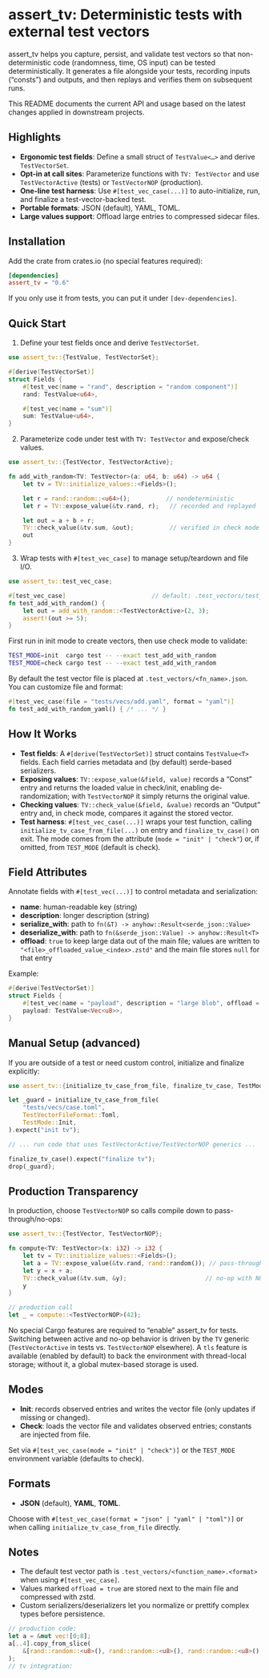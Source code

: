# assert_tv: Deterministic tests with external test vectors

assert_tv helps you capture, persist, and validate test vectors so that non-deterministic code (randomness, time, OS input) can be tested deterministically. It generates a file alongside your tests, recording inputs (“consts”) and outputs, and then replays and verifies them on subsequent runs.

This README documents the current API and usage based on the latest changes applied in downstream projects.

## Highlights

- **Ergonomic test fields**: Define a small struct of `TestValue<…>` and derive `TestVectorSet`.
- **Opt-in at call sites**: Parameterize functions with `TV: TestVector` and use `TestVectorActive` (tests) or `TestVectorNOP` (production).
- **One-line test harness**: Use `#[test_vec_case(...)]` to auto-initialize, run, and finalize a test-vector-backed test.
- **Portable formats**: JSON (default), YAML, TOML.
- **Large values support**: Offload large entries to compressed sidecar files.

## Installation

Add the crate from crates.io (no special features required):

```toml
[dependencies]
assert_tv = "0.6"
```

If you only use it from tests, you can put it under `[dev-dependencies]`.

## Quick Start

1) Define your test fields once and derive `TestVectorSet`.

```rust
use assert_tv::{TestValue, TestVectorSet};

#[derive(TestVectorSet)]
struct Fields {
    #[test_vec(name = "rand", description = "random component")]
    rand: TestValue<u64>,

    #[test_vec(name = "sum")]
    sum: TestValue<u64>,
}
```

2) Parameterize code under test with `TV: TestVector` and expose/check values.

```rust
use assert_tv::{TestVector, TestVectorActive};

fn add_with_random<TV: TestVector>(a: u64, b: u64) -> u64 {
    let tv = TV::initialize_values::<Fields>();

    let r = rand::random::<u64>();          // nondeterministic
    let r = TV::expose_value(&tv.rand, r);   // recorded and replayed

    let out = a + b + r;
    TV::check_value(&tv.sum, &out);          // verified in check mode
    out
}
```

3) Wrap tests with `#[test_vec_case]` to manage setup/teardown and file I/O.

```rust
use assert_tv::test_vec_case;

#[test_vec_case]                        // default: .test_vectors/test_add_with_random.json
fn test_add_with_random() {
    let out = add_with_random::<TestVectorActive>(2, 3);
    assert!(out >= 5);
}
```

First run in init mode to create vectors, then use check mode to validate:

```bash
TEST_MODE=init  cargo test -- --exact test_add_with_random
TEST_MODE=check cargo test -- --exact test_add_with_random
```

By default the test vector file is placed at `.test_vectors/<fn_name>.json`. You can customize file and format:

```rust
#[test_vec_case(file = "tests/vecs/add.yaml", format = "yaml")]
fn test_add_with_random_yaml() { /* ... */ }
```

## How It Works

- **Test fields**: A `#[derive(TestVectorSet)]` struct contains `TestValue<T>` fields. Each field carries metadata and (by default) serde-based serializers.
- **Exposing values**: `TV::expose_value(&field, value)` records a “Const” entry and returns the loaded value in check/init, enabling de-randomization; with `TestVectorNOP` it simply returns the original value.
- **Checking values**: `TV::check_value(&field, &value)` records an “Output” entry and, in check mode, compares it against the stored vector.
- **Test harness**: `#[test_vec_case(...)]` wraps your test function, calling `initialize_tv_case_from_file(...)` on entry and `finalize_tv_case()` on exit. The mode comes from the attribute (`mode = "init" | "check"`) or, if omitted, from `TEST_MODE` (default is check).

## Field Attributes

Annotate fields with `#[test_vec(...)]` to control metadata and serialization:

- **name**: human-readable key (string)
- **description**: longer description (string)
- **serialize_with**: path to `fn(&T) -> anyhow::Result<serde_json::Value>`
- **deserialize_with**: path to `fn(&serde_json::Value) -> anyhow::Result<T>`
- **offload**: `true` to keep large data out of the main file; values are written to `"<file>_offloaded_value_<index>.zstd"` and the main file stores `null` for that entry

Example:

```rust
#[derive(TestVectorSet)]
struct Fields {
    #[test_vec(name = "payload", description = "large blob", offload = true)]
    payload: TestValue<Vec<u8>>,
}
```

## Manual Setup (advanced)

If you are outside of a test or need custom control, initialize and finalize explicitly:

```rust
use assert_tv::{initialize_tv_case_from_file, finalize_tv_case, TestMode, TestVectorFileFormat};

let _guard = initialize_tv_case_from_file(
    "tests/vecs/case.toml",
    TestVectorFileFormat::Toml,
    TestMode::Init,
).expect("init tv");

// ... run code that uses TestVectorActive/TestVectorNOP generics ...

finalize_tv_case().expect("finalize tv");
drop(_guard);
```

## Production Transparency

In production, choose `TestVectorNOP` so calls compile down to pass-through/no-ops:

```rust
use assert_tv::{TestVector, TestVectorNOP};

fn compute<TV: TestVector>(x: i32) -> i32 {
    let tv = TV::initialize_values::<Fields>();
    let a = TV::expose_value(&tv.rand, rand::random()); // pass-through with NOP
    let y = x + a;
    TV::check_value(&tv.sum, &y);                      // no-op with NOP
    y
}

// production call
let _ = compute::<TestVectorNOP>(42);
```

No special Cargo features are required to “enable” assert_tv for tests. Switching between active and no-op behavior is driven by the `TV` generic (`TestVectorActive` in tests vs. `TestVectorNOP` elsewhere). A `tls` feature is available (enabled by default) to back the environment with thread-local storage; without it, a global mutex-based storage is used.

## Modes

- **Init**: records observed entries and writes the vector file (only updates if missing or changed).
- **Check**: loads the vector file and validates observed entries; constants are injected from file.

Set via `#[test_vec_case(mode = "init" | "check")]` or the `TEST_MODE` environment variable (defaults to check).

## Formats

- **JSON** (default), **YAML**, **TOML**.

Choose with `#[test_vec_case(format = "json" | "yaml" | "toml")]` or when calling `initialize_tv_case_from_file` directly.

## Notes

- The default test vector path is `.test_vectors/<function_name>.<format>` when using `#[test_vec_case]`.
- Values marked `offload = true` are stored next to the main file and compressed with zstd.
- Custom serializers/deserializers let you normalize or prettify complex types before persistence.

```rust
// production code:
let a = &mut vec![0;8];
a[..4].copy_from_slice(
    &[rand::random::<u8>(), rand::random::<u8>(), rand::random::<u8>(), rand::random::<u8>()]
);
// tv integration:
```
